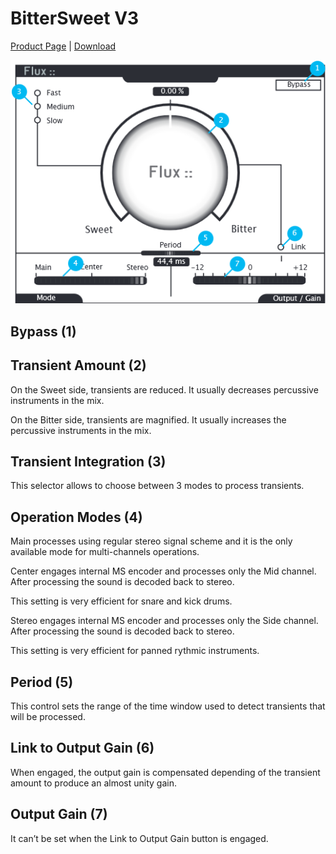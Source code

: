 # BitterSweet V3 
[Product Page](https://www.flux.audio/project/bittersweet-v3/) 
| [Download](https://flux.audio/download)

![](../include/Bittersweet_00.PNG)

## Bypass (1)

## Transient Amount (2)

On the Sweet side, transients are reduced. It usually decreases percussive instruments in the mix.

On the Bitter side, transients are magnified. It usually increases the percussive instruments in the mix.

## Transient Integration (3)

This selector allows to choose between 3 modes to process transients.

## Operation Modes (4)

Main processes using regular stereo signal scheme and it is the only available mode for multi-channels operations.

Center engages internal MS encoder and processes only the Mid channel. After processing the sound is decoded back to stereo.

This setting is very efficient for snare and kick drums.

Stereo engages internal MS encoder and processes only the Side channel. After processing the sound is decoded back to stereo.

This setting is very efficient for panned rythmic instruments.

## Period (5)

This control sets the range of the time window used to detect transients that will be processed.

## Link to Output Gain (6)

When engaged, the output gain is compensated depending of the transient amount to produce an almost unity gain.

## Output Gain (7)

It can’t be set when the Link to Output Gain button is engaged.